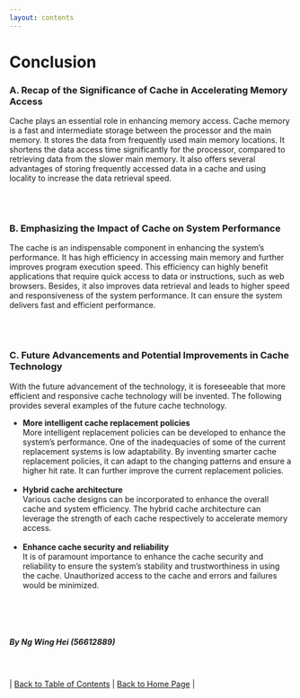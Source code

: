 ```yaml
---
layout: contents
---
```


# Conclusion

### A. Recap of the Significance of Cache in Accelerating Memory Access
Cache plays an essential role in enhancing memory access. Cache memory is a fast and intermediate storage between the processor and the main memory. It stores the data from frequently used main memory locations. It shortens the data access time significantly for the processor, compared to retrieving data from the slower main memory. It also offers several advantages of storing frequently accessed data in a cache and using locality to increase the data retrieval speed.

<br/> <br/>

### B. Emphasizing the Impact of Cache on System Performance
The cache is an indispensable component in enhancing the system’s performance. It has high efficiency in accessing main memory and further improves program execution speed. This efficiency can highly benefit applications that require quick access to data or instructions, such as web browsers. Besides, it also improves data retrieval and leads to higher speed and responsiveness of the system performance. It can ensure the system delivers fast and efficient performance.

<br/> <br/>

### C. Future Advancements and Potential Improvements in Cache Technology
With the future advancement of the technology, it is foreseeable that more efficient and responsive cache technology will be invented. The following provides several examples of the future cache technology. <br/> 
- **More intelligent cache replacement policies** <br/>
More intelligent replacement policies can be developed to enhance the system’s performance. One of the inadequacies of some of the current replacement systems is low adaptability. By inventing smarter cache replacement policies, it can adapt to the changing patterns and ensure a higher hit rate. It can further improve the current replacement policies. <br/> <br/>
- **Hybrid cache architecture** <br/>
Various cache designs can be incorporated to enhance the overall cache and system efficiency. The hybrid cache architecture can leverage the strength of each cache respectively to accelerate memory access. <br/> <br/>
- **Enhance cache security and reliability** <br/>
It is of paramount importance to enhance the cache security and reliability to ensure the system’s stability and trustworthiness in using the cache. Unauthorized access to the cache and errors and failures would be minimized. 

<br/> <br/> <br/>
##### By Ng Wing Hei (56612889)
<br/> <br/>
| [Back to Table of Contents](../table_of_contents.md) | [Back to Home Page](../index.md) |
